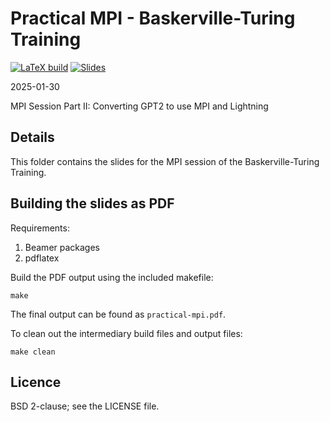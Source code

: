 # Practical MPI - Baskerville-Turing Training

[![LaTeX build](../../actions/workflows/pdflatex.yml/badge.svg)](../../actions/workflows/pdflatex.yml)
[![Slides](https://img.shields.io/badge/PDF-Slides-orange.svg?style=flat)](../gh-action-result/pdf-output/practical-mpi.pdf)

2025-01-30

MPI Session Part II: Converting GPT2 to use MPI and Lightning

## Details

This folder contains the slides for the MPI session of the Baskerville-Turing Training.

## Building the slides as PDF

Requirements:

1. Beamer packages
2. pdflatex

Build the PDF output using the included makefile:
```
make
```

The final output can be found as `practical-mpi.pdf`.

To clean out the intermediary build files and output files:
```
make clean
```

## Licence

BSD 2-clause; see the LICENSE file.

